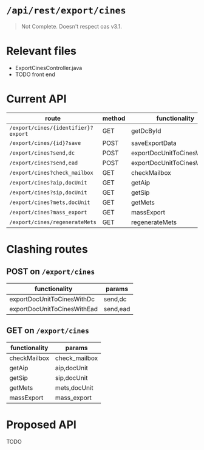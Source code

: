 # `/api/rest/export/cines`
> Not Complete.
> Doesn't respect oas v3.1.

# Relevant files
- ExportCinesController.java
- TODO front end

# Current API
|route|method|functionality|
|-|-|-|
|`/export/cines/{identifier}?export`|GET|getDcById|
|`/export/cines/{id}?save`|POST|saveExportData|
|`/export/cines?send,dc`|POST|exportDocUnitToCinesWithDc|
|`/export/cines?send,ead`|POST|exportDocUnitToCinesWithEad|
|`/export/cines?check_mailbox`|GET|checkMailbox|
|`/export/cines?aip,docUnit`|GET|getAip|
|`/export/cines?sip,docUnit`|GET|getSip|
|`/export/cines?mets,docUnit`|GET|getMets|
|`/export/cines?mass_export`|GET|massExport|
|`/export/cines/regenerateMets`|GET|regenerateMets|

# Clashing routes

## POST on `/export/cines`
|functionality|params|
|-|-|
|exportDocUnitToCinesWithDc|send,dc|
|exportDocUnitToCinesWithEad|send,ead|

## GET on `/export/cines`
|functionality|params|
|-|-|
|checkMailbox|check_mailbox|
|getAip|aip,docUnit|
|getSip|sip,docUnit|
|getMets|mets,docUnit|
|massExport|mass_export|

# Proposed API
TODO